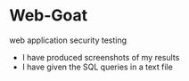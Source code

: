 # Web-Goat
web application security testing

* I have produced screenshots of my results
* I have given the SQL queries in a text file
